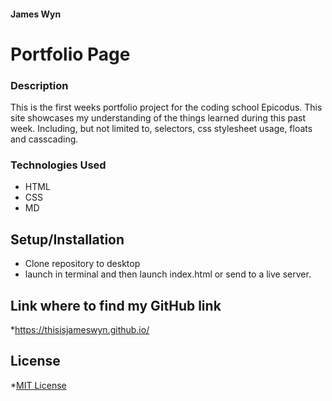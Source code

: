 #### James Wyn

# Portfolio Page


### Description
This is the first weeks portfolio project for the coding school Epicodus.  This site showcases my understanding of the things learned during this past week.  Including, but not limited to, selectors, css stylesheet usage, floats and casscading.

### Technologies Used

* HTML
* CSS
* MD

## Setup/Installation

* Clone repository to desktop
* launch in terminal and then launch index.html or send to a live server.

## Link where to find my GitHub link

*https://thisisjameswyn.github.io/

## License

*[MIT License](https://opensource.org/licenses/MIT)

